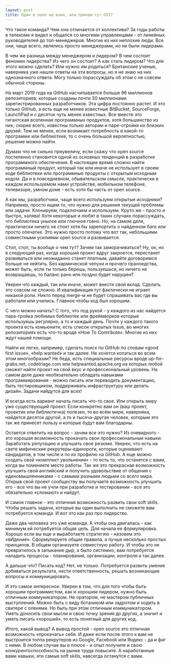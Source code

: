 ```yaml
---
layout: post
title: Один в поле не воин, или причем тут OSS?
---
```


Что такое команда? Чем она отличается от коллектива? За годы работы в телекоме я видел и общался со многими управленцами - от линейных руководителей до топ-менеджеров. Многие из них неплохие люди. Все они, чаще всего, являлись просто менеджерами, но не были лидерами. 

В чем же разница между менеджером и лидером? В чем состоит феномен лидерства? Из чего он состоит? А как стать лидером? Что для этого можно сделать? Или нужно им родиться? Британские ученые, наверняка уже нашли ответы на эти вопросы, но я не знаю на них однозначного ответа. Могу только порассуждать об этом с не совсем обычной стороны.

На март 2019 года на GitHub насчитывается больше 96 миллионов репозиториев, которые созданы почти 30 миллионами зарегистрированных разработчиков. Эта цифра постоянно растет. И это только GitHub, а есть еще не менее известные BitBucket, SourceForge, LaunchPad и с десяток чуть менее известных. Все вместе это гигантская вселенная программных продуктов, хотя большинство из них, скорее всего, известны только авторам и паре-отройке их близких друзей. Тем не менее, если возникает потребность в какой-то программе или библиотеке, то с очень большой вероятностью, решение можно найти. 

Думаю что не сильно преувеличу, если скажу что open source постепенно становится одной из основных тенденций в разработке программного обеспечения. В настоящее время сложно найти программный продукт, который так или иначе не использует в своем коде библиотеки или программные продукты с открытым исходным кодом. Да и в повседневном, обывательском смысле, практически в каждом используемом нами устройстве, мобильном телефоне, телевизоре, умном доме - есть хотя бы часть от open source.

А как мы, разработчики, чаще всего используем открытые исходники? Например, просто ищем то, что нужно для решения текущей проблемы или задачи. Клонируем, подключаем и используем. Круто же - просто и быстро, халява! Хотя некоторые и любят в таких случаях порассуждать, что библиотека унылое или глючное говно. Но, на самом деле, практически ничего не стоит хотя бы зарепортить о найденном баге или просто опечатке. Это нужно просто потому что вот так, небольшими совместными усилиями open source и развивается. 

Стоп, стоп, ты вообще о чем тут? Зачем так заморачиваться? Ну, ок, но в следующий раз, когда хороший проект вдруг закроется, перестанет развиваться или неожиданно станет платным, давайте договоримся больше не хейтить. Без кармической чепухи и прочего праноедства, может быть, если ты только берешь, пользуешься, но ничего не возвращаешь, то баланс рано или поздно будет нарушен?

Уверен что каждый, так или иначе, может внести свой вклад. Сделать это совсем не сложно. И квалификация тут фактически не играет никакой роли. Никто перед merge-м не будет спрашивать вас где вы работали или учились. Главное чтобы код был хорошим. 

С чего можно начать? С того, что под рукой - у каждого из нас найдется пара-тройка любимых библиотек или фреймворков которые используешь регулярно, а то и каждый день. Почти у каждого такого проекта есть комьюнити, есть список открытых Issue, во многих репозиториях есть что-то вроде «How To Contribute». Многие из них ждут нашей помощи. 

Найти их легко, например, сделать поиск по GitHub по словам «good first issue», «help wanted» и так далее. Не хочется копаться во всем этом многообразии? Не беда, есть специальные ресурсы вроде up-for-grabs.net, codetriage.com или helpwanted.apache.org на которых любой сможет найти проект на свой вкус и профессиональный уровень. На самом деле даже необязательно обладать навыками программирования - можно писать или переводить документацию, быть тестировщиком, поддерживать инфраструктуру или делать дизайн. Задачи найдутся для всех! 

И всегда есть вариант начать писать что-то свое. Или открыть миру уже существующий проект. Если конкретно вам он (ваш проект, проектик или библиотечка) полезен, то во всём мире, наверняка, найдется десяток другой, а то и тысяча-другая человек, которым это так же принесет пользу и которые будут вам благодарны. 

Остается ответить на вопрос - зачем все это нужно? Из очевидного - это хорошая возможность прокачать свои профессиональные навыки. Заработать репутацию и улучшить свое резюме. Уверен, что есть на свете мифические рекрутеры-единороги, которые оценивают кандидатов, в том числе и по их профилю на GitHub. А еще можно создать свой «комплект увольнения» - то есть то, что останется с вами, когда вы поменяете место работы. Так же это прекрасная возможность улучшить свой английский и получить удовольствие от общения с единомышленниками - с самыми разными людьми со всего мира. Открыв свой проект сообществу вы получаете возможность улучшить его - все что вы не учли при разработке и тестировании - все это обязательно «сломают» и найдут. 

И самое главное - это отличная возможность развить свои soft skills. Чтобы решать задачи, которые вы один выполнить не сможете вам потребуется команда. И вот это как раз про лидерство. 

Даже два человека это уже команда. А чтобы она двигалась - как минимум ей потребуется общая цель. Для начала ее формулировка. Хорошо если вы еще и выработаете стратегию - назовем это «вИдение». Сформулируете общие правила, а лучше несколько простых принципов. В общем организуете совместную работу. И чтобы это не превратилось в затыкание дыр, а было системно, вам потребуется наладить процессы - планирования, организации, контроля и так далее. 

А дальше что? Писать код? Нет, не только. Потребуется развить умение добиваться результата, нести ответственность, решать возникающие вопросы и коммуницировать.

И это самое интересное. Уверен в том, что для того чтобы быть хорошим программистом, как и хорошим лидером, нужно быть отличным коммуникатором. Не оратором, не мастером публичных выступлений. Можно быть с виду ботаником или задротом и ходить в свитере с оленями. Но быть при этом отличным коммуникатором. Уметь доносить свои мысли и свою точку зрения до других, а значит и уметь писать «хороший», то есть понятный для других код.

Итого, какой вывод? А вывод простой - open source это отличная возможность «прокачать» себя. И даже если после этого к вам не выстроится толпа рекрутеров из Google, Facebook или Яндекс - да и фиг с ними. В любом случае вы в плюсе - и опыт получите и свою конкурентоспособность на рынке труда повысите. А наработанные вами навыки, эти самые soft skills, навсегда останутся с вами.
